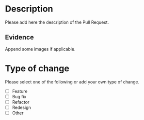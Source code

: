 # Description

Please add here the description of the Pull Request.

## Evidence

Append some images if applicable.

# Type of change

Please select one of the following or add your own type of change. 

- [ ] Feature
- [ ] Bug fix
- [ ] Refactor
- [ ] Redesign
- [ ] Other